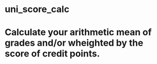 # uni_score_calc
# Calculate your arithmetic mean of grades and/or wheighted by the score of credit points.
